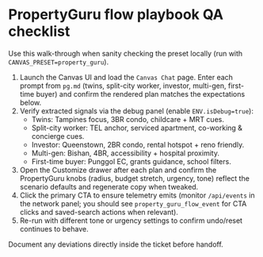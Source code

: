 # PropertyGuru flow playbook QA checklist

Use this walk-through when sanity checking the preset locally (run with `CANVAS_PRESET=property_guru`).

1. Launch the Canvas UI and load the `Canvas Chat` page. Enter each prompt from `pg.md` (twins, split-city worker, investor, multi-gen, first-time buyer) and confirm the rendered plan matches the expectations below.
2. Verify extracted signals via the debug panel (enable `ENV.isDebug=true`):
   - Twins: Tampines focus, 3BR condo, childcare + MRT cues.
   - Split-city worker: TEL anchor, serviced apartment, co-working & concierge cues.
   - Investor: Queenstown, 2BR condo, rental hotspot + reno friendly.
   - Multi-gen: Bishan, 4BR, accessibility + hospital proximity.
   - First-time buyer: Punggol EC, grants guidance, school filters.
3. Open the Customize drawer after each plan and confirm the PropertyGuru knobs (radius, budget stretch, urgency, tone) reflect the scenario defaults and regenerate copy when tweaked.
4. Click the primary CTA to ensure telemetry emits (monitor `/api/events` in the network panel; you should see `property_guru_flow_event` for CTA clicks and saved-search actions when relevant).
5. Re-run with different tone or urgency settings to confirm undo/reset continues to behave.

Document any deviations directly inside the ticket before handoff.
